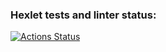 ### Hexlet tests and linter status:
[![Actions Status](https://github.com/Vladislav51/python-project-lvl1/workflows/hexlet-check/badge.svg)](https://github.com/Vladislav51/python-project-lvl1/actions)